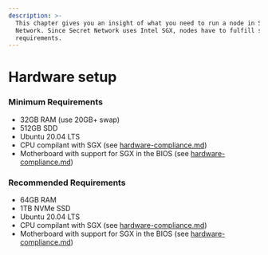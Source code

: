 ```yaml
---
description: >-
  This chapter gives you an insight of what you need to run a node in Secret
  Network. Since Secret Network uses Intel SGX, nodes have to fulfill special
  requirements.
---
```


# Hardware setup

### **Minimum Requirements**

* 32GB RAM (use 20GB+ swap)
* 512GB SDD
* Ubuntu 20.04 LTS
* CPU compilant with SGX (see [hardware-compliance.md](hardware-compliance.md "mention"))
* Motherboard with support for SGX in the BIOS (see [hardware-compliance.md](hardware-compliance.md "mention"))

### **Recommended Requirements**

* 64GB RAM
* 1TB NVMe SSD
* Ubuntu 20.04 LTS
* CPU compilant with SGX (see [hardware-compliance.md](hardware-compliance.md "mention"))
* Motherboard with support for SGX in the BIOS (see [hardware-compliance.md](hardware-compliance.md "mention"))
